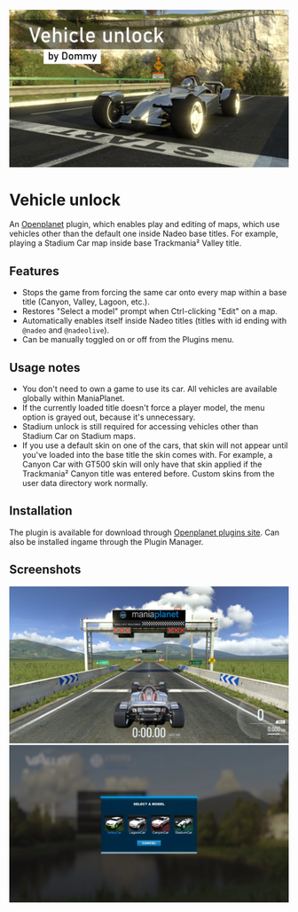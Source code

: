 
![](screenshots/Main.webp)

# Vehicle unlock

An [Openplanet](https://openplanet.dev) plugin, which enables play and editing of maps, which use vehicles other than the default one inside Nadeo base titles. For example, playing a Stadium Car map inside base Trackmania² Valley title.

## Features

* Stops the game from forcing the same car onto every map within a base title (Canyon, Valley, Lagoon, etc.).
* Restores "Select a model" prompt when Ctrl-clicking "Edit" on a map.
* Automatically enables itself inside Nadeo titles (titles with id ending with `@nadeo` and `@nadeolive`).
* Can be manually toggled on or off from the Plugins menu.

## Usage notes

* You don't need to own a game to use its car. All vehicles are available globally within ManiaPlanet.
* If the currently loaded title doesn't force a player model, the menu option is grayed out, because it's unnecessary.
* Stadium unlock is still required for accessing vehicles other than Stadium Car on Stadium maps.
* If you use a default skin on one of the cars, that skin will not appear until you've loaded into the base title the skin comes with. For example, a Canyon Car with GT500 skin will only have that skin applied if the Trackmania² Canyon title was entered before. Custom skins from the user data directory work normally.

## Installation

The plugin is available for download through [Openplanet plugins site](https://openplanet.dev/plugin/vehicleunlock). Can also be installed ingame through the Plugin Manager.

## Screenshots

![](screenshots/StadiumCarInValley.webp)
![](screenshots/SelectModel.webp)
